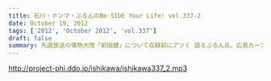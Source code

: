 ```yaml
---
title: 石川・ホンマ・ぶるんのBe-SIDE Your Life! vol.337-2
date: October 19, 2012
tags: ['2012', 'October 2012', 'vol.337']
draft: false
summary: 先週放送の情熱大陸「前田健」について収録前にアツく 語るぶるん氏。広島カープ１５年連続！？Ｂクラスです・・・これはＡクラス入りしたらビーサイでもお祝いですね。ＮＡＭＡＥ
---
```


http://project-phi.ddo.jp/ishikawa/ishikawa337_2.mp3